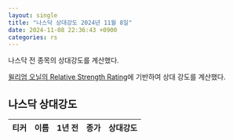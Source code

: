 ```yaml
---
layout: single
title: "나스닥 상대강도 2024년 11월 8일"
date: 2024-11-08 22:36:43 +0900
categories: rs
---
```

나스닥 전 종목의 상대강도를 계산했다.

[윌리엄 오닐의 Relative Strength Rating](https://www.williamoneil.com/proprietary-ratings-and-rankings/)에 기반하여 상대 강도를 계산했다.

## 나스닥 상대강도

|티커|이름|1년 전|종가|상대강도|
|------|---|-----|--|------|
